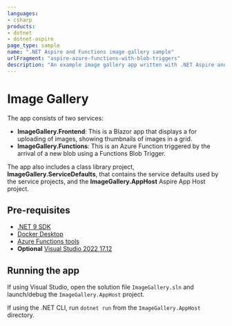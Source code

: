 ```yaml
---
languages:
- csharp
products:
- dotnet
- dotnet-aspire
page_type: sample
name: ".NET Aspire and Functions image gallery sample"
urlFragment: "aspire-azure-functions-with-blob-triggers"
description: "An example image gallery app written with .NET Aspire and Azure Functions."
---
```


# Image Gallery

The app consists of two services:

- **ImageGallery.Frontend**: This is a Blazor app that displays a for uploading of images, showing thumbnails of images in a grid.
- **ImageGallery.Functions**: This is an Azure Function triggered by the arrival of a new blob using a Functions Blob Trigger.

The app also includes a class library project, **ImageGallery.ServiceDefaults**, that contains the service defaults used by the service projects, and the **ImageGallery.AppHost** Aspire App Host project.

## Pre-requisites

- [.NET 9 SDK](https://dotnet.microsoft.com/download/dotnet/9.0)
- [Docker Desktop](https://www.docker.com/products/docker-desktop/)
- [Azure Functions tools](https://learn.microsoft.com/azure/azure-functions/functions-run-local?tabs=windows%2Cisolated-process%2Cnode-v4%2Cpython-v2%2Chttp-trigger%2Ccontainer-apps&pivots=programming-language-csharp)
- **Optional** [Visual Studio 2022 17.12](https://visualstudio.microsoft.com/vs/preview/)

## Running the app

If using Visual Studio, open the solution file `ImageGallery.sln` and launch/debug the `ImageGallery.AppHost` project.

If using the .NET CLI, run `dotnet run` from the `ImageGallery.AppHost` directory.
